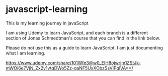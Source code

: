 # javascript-learning

This is my learning journey in javaScript

I am using Udemy to learn JavaScript, and each branch is a different section of Jonas Schmedtman's course that you can find in the link below.

Please do not use this as a guide to learn JavaScript. I am just documenting what I am learning.

https://www.udemy.com/share/101Wfe3@w0_EIH8ojwrjm1ZStJk-mWOi6e7VjN_Zx2v1vtqDWo5Zz-qaNF5UxXObzSsVlPqlVA==/
